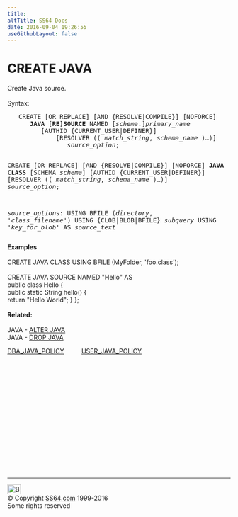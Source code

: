 ```yaml
---
title:
altTitle: SS64 Docs
date: 2016-09-04 19:26:55
useGithubLayout: false
---
```

<!-- #BeginLibraryItem "/Library/head_ora.lbi" --><!-- #EndLibraryItem --><h1>CREATE JAVA</h1> 
<p>Create Java source.<br>
  <br>
  Syntax:</p>
<pre>   CREATE [OR REPLACE] [AND {RESOLVE|COMPILE}] [NOFORCE] 
      <b>JAVA </b>[<b>RE]SOURCE</b> NAMED [<i>schema</i>.]<i>primary_name</i>
         [AUTHID {CURRENT_USER|DEFINER}]
             [RESOLVER (( <i>match_string</i>, <i>schema_name</i> )…)]
                <i>source_option</i>;

   CREATE [OR REPLACE] [AND {RESOLVE|COMPILE}] [NOFORCE] 
      <b>JAVA CLASS</b> [SCHEMA <i>schema</i>]
         [AUTHID {CURRENT_USER|DEFINER}]
             [RESOLVER (( <i>match_string</i>, <i>schema_name</i> )…)]
                <i>source_option</i>;

<i>source_option</i>s:
   USING BFILE (<i>directory</i>, '<i>class_filename</i>')
   USING {CLOB|BLOB|BFILE} <i>subquery</i>
   USING '<i>key_for_blob</i>'
   AS <i>source_text</i></pre>
<p><b>Examples</b><br>
<br>
CREATE JAVA CLASS USING BFILE (MyFolder, 'foo.class');<br>
<br>
CREATE JAVA SOURCE NAMED "Hello" AS<br>
public class Hello {<br>
public static String hello() { <br>
return "Hello World"; } }; <br>
<br><b>Related:</b><br>
<br>
 JAVA - <a href="java_a.html">ALTER JAVA</a> <br>
JAVA - <a href="java_d.html">DROP JAVA</a></p>
<p class="code">  <a href="../orad/DBA_JAVA_POLICY.html">DBA_JAVA_POLICY</a>&nbsp;&nbsp;&nbsp;&nbsp;&nbsp;&nbsp;&nbsp;&nbsp;&nbsp;
<a href="../orad/USER_JAVA_POLICY.html">USER_JAVA_POLICY</a> </p><!-- #BeginLibraryItem "/Library/foot_ora.lbi" --><p>
<!-- oracle-footer -->
<ins class="adsbygoogle" style="display:inline-block;width:300px;height:250px" data-ad-client="ca-pub-6140977852749469" data-ad-slot="4275490898"></ins>
<script>
(adsbygoogle = window.adsbygoogle || []).push({});
</script></p>
<hr>
<div id="bl" class="footer"><a href="java_c.html#"><img src="../images/top.png" width="30" height="22" alt="Back to the Top"></a></div>
<div id="br" class="footer, tagline">© Copyright <a href="../index.html">SS64.com</a> 1999-2016<br>
Some rights reserved</div><!-- #EndLibraryItem -->

